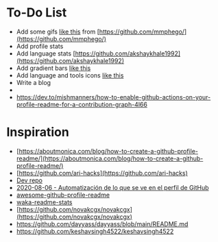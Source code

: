 # To-Do List
- Add  some gifs [like this](https://user-images.githubusercontent.com/7910856/87048834-84abea80-c1fc-11ea-9342-27b96a046ba4.gif) from [https://github.com/mmphego/](https://github.com/mmphego/)
- Add profile stats
- Add language stats [https://github.com/akshaykhale1992](https://github.com/akshaykhale1992)
- Add gradient bars [like this](https://github.com/majoledesma?tab=overview&from=2021-12-01&to=2021-12-31)
- Add language and tools icons [like this](https://github.com/MitanshuShaBa/MitanshuShaBa)
- Write a blog
- <!-- ![Snake animation](https://github.com/Pepyn0/Pepyn0/blob/output/github-contribution-grid-snake.svg) -->
- https://dev.to/mishmanners/how-to-enable-github-actions-on-your-profile-readme-for-a-contribution-graph-4l66

# Inspiration
- [https://aboutmonica.com/blog/how-to-create-a-github-profile-readme/](https://aboutmonica.com/blog/how-to-create-a-github-profile-readme/)
- [https://github.com/ari-hacks](https://github.com/ari-hacks)
- [Dev repo](https://dev.to/waylonwalker/what-s-on-your-github-profile-40p3)
- [2020-08-06 - Automatización de lo que se ve en el perfil de GitHub](https://fernand0.github.io/perfil-automatico-github/)
- [awesome-github-profile-readme](https://github.com/abhisheknaiidu/awesome-github-profile-readme)
- [waka-readme-stats](https://github.com/anmol098/waka-readme-stats)
- [https://github.com/novakcgx/novakcgx](https://github.com/novakcgx/novakcgx)
- https://github.com/dayyass/dayyass/blob/main/README.md
- https://github.com/keshavsingh4522/keshavsingh4522
